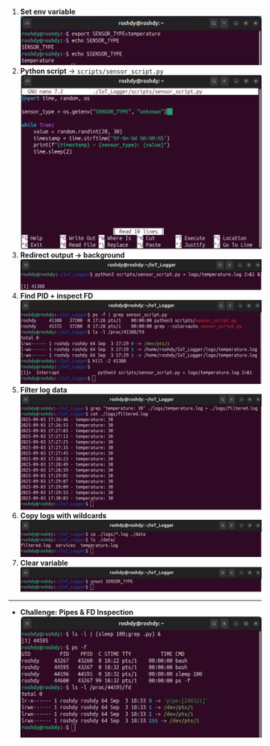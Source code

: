 1. **Set env variable**  
![](ScreenShot/1.png)
2. **Python script** → `scripts/sensor_script.py`    
![](ScreenShot/2.png)
3. **Redirect output → background**    
![](ScreenShot/3.png)
4. **Find PID + inspect FD**    
![](ScreenShot/4.png)
5. **Filter log data**    
![](ScreenShot/5.png)
6. **Copy logs with wildcards**    
![](ScreenShot/6.png)
7. **Clear variable**    
![](ScreenShot/7.png)

---

 * **Challenge: Pipes & FD Inspection**     
![](ScreenShot/8.png)